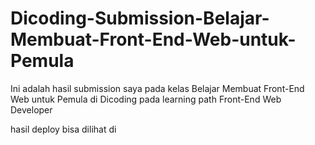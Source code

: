 # Dicoding-Submission-Belajar-Membuat-Front-End-Web-untuk-Pemula
Ini adalah hasil submission saya pada kelas  Belajar Membuat Front-End Web untuk Pemula di Dicoding pada learning path Front-End Web Developer

hasil deploy bisa dilihat di 
